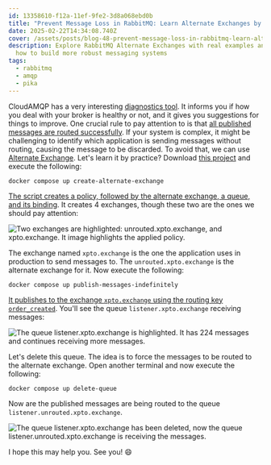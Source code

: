 ```yaml
---
id: 13358610-f12a-11ef-9fe2-3d8a068ebd0b
title: "Prevent Message Loss in RabbitMQ: Learn Alternate Exchanges by practice"
date: 2025-02-22T14:34:08.740Z
cover: /assets/posts/blog-48-prevent-message-loss-in-rabbitmq-learn-alternate-exchanges-by-practice.png
description: Explore RabbitMQ Alternate Exchanges with real examples and learn
  how to build more robust messaging systems
tags:
  - rabbitmq
  - amqp
  - pika
---
```

CloudAMQP has a very interesting [diagnostics tool](https://www.cloudamqp.com/docs/cloudamqp-diagnostics.html#all-published-messages-are-routed-successfully). It informs you if how you deal with your broker is healthy or not, and it gives you suggestions for things to improve. One crucial rule to pay attention to is that [all published messages are routed successfully](https://www.cloudamqp.com/docs/cloudamqp-diagnostics.html#all-published-messages-are-routed-successfully). If your system is complex, it might be challenging to identify which application is sending messages without routing, causing the message to be discarded. To avoid that, we can use [Alternate Exchange](https://www.rabbitmq.com/docs/ae). Let's learn it by practice? Download [this project](https://github.com/willianantunes/tutorials/tree/master/2025/02/rabbitmq-alternate-exchange-policy) and execute the following:

```shell
docker compose up create-alternate-exchange
```

[The script creates a policy, followed by the alternate exchange, a queue, and its binding](https://github.com/willianantunes/tutorials/blob/bc9f7d07d397e748d2806f4ee7668debd9f4531c/2025/02/rabbitmq-alternate-exchange-policy/configure_alternate_exchange.py#L146-L159). It creates 4 exchanges, though these two are the ones we should pay attention:

![Two exchanges are highlighted: unrouted.xpto.exchange, and xpto.exchange. It image highlights the applied policy.](/assets/posts/blog-48-asset-1-exchanges.png "All exchanges.")

The exchange named `xpto.exchange` is the one the application uses in production to send messages to. The `unrouted.xpto.exchange` is the alternate exchange for it. Now execute the following:

```shell
docker compose up publish-messages-indefinitely
```

[It publishes to the exchange `xpto.exchange` using the routing key `order_created`](https://github.com/willianantunes/tutorials/blob/bc9f7d07d397e748d2806f4ee7668debd9f4531c/2025/02/rabbitmq-alternate-exchange-policy/test_publisher.py#L54). You'll see the queue `listener.xpto.exchange` receiving messages:

![The queue `listener.xpto.exchange` is highlighted. It has 224 messages and continues receiving more messages.](/assets/posts/blog-48-asset-2-queues.png "Created queues.")

Let's delete this queue. The idea is to force the messages to be routed to the alternate exchange. Open another terminal and now execute the following:

```shell
docker compose up delete-queue
```

Now are the published messages are being routed to the queue `listener.unrouted.xpto.exchange`.

![The queue `listener.xpto.exchange` has been deleted, now the queue `listener.unrouted.xpto.exchange` is receiving the messages.](/assets/posts/blog-48-asset-3-unrouted-queue.png "The queue bound to the alternate exchange.")

I hope this may help you. See you! 😄